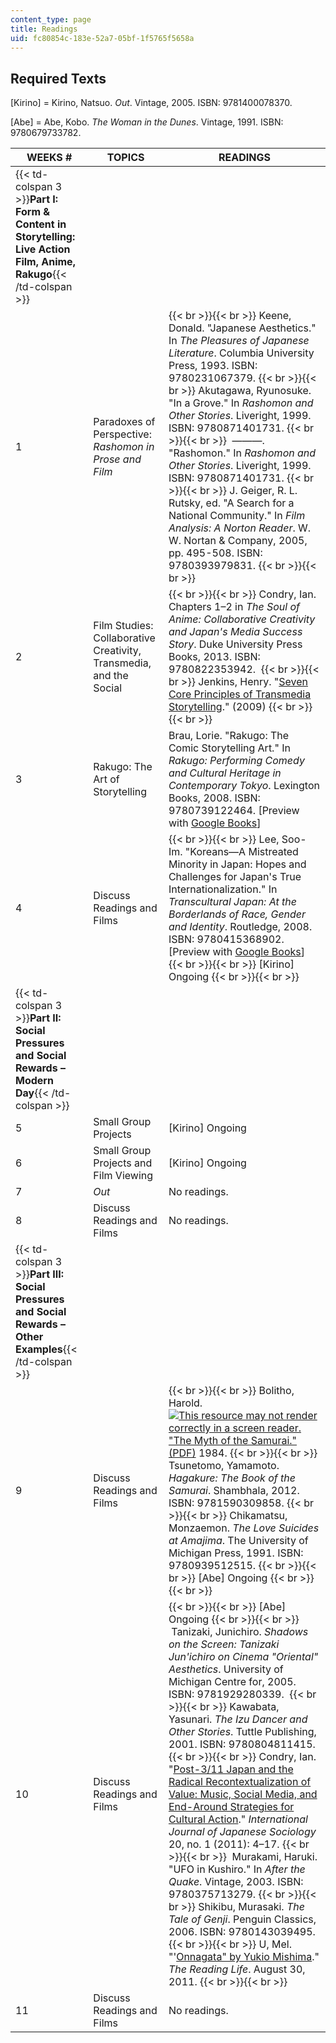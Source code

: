 ```yaml
---
content_type: page
title: Readings
uid: fc80854c-183e-52a7-05bf-1f5765f5658a
---
```


Required Texts
--------------

\[Kirino\] = Kirino, Natsuo. _Out_. Vintage, 2005. ISBN: 9781400078370.

\[Abe\] = Abe, Kobo. _The Woman in the Dunes_. Vintage, 1991. ISBN: 9780679733782.

| WEEKS # | TOPICS | READINGS |
| --- | --- | --- |
| {{< td-colspan 3 >}}**Part I: Form & Content in Storytelling: Live Action Film, Anime, Rakugo**{{< /td-colspan >}} |||
| 1 | Paradoxes of Perspective: _Rashomon in Prose and Film_ |  {{< br >}}{{< br >}} Keene, Donald. "Japanese Aesthetics." In _The Pleasures of Japanese Literature_. Columbia University Press, 1993. ISBN: 9780231067379. {{< br >}}{{< br >}} Akutagawa, Ryunosuke. "In a Grove." In _Rashomon and Other Stories_. Liveright, 1999. ISBN: 9780871401731. {{< br >}}{{< br >}}  ———. "Rashomon." In _Rashomon and Other Stories_. Liveright, 1999. ISBN: 9780871401731. {{< br >}}{{< br >}} J. Geiger, R. L. Rutsky, ed. "A Search for a National Community." In _Film Analysis: A Norton Reader_. W. W. Nortan & Company, 2005, pp. 495-508. ISBN: 9780393979831. {{< br >}}{{< br >}}  |
| 2 | Film Studies: Collaborative Creativity, Transmedia, and the Social |  {{< br >}}{{< br >}} Condry, Ian. Chapters 1–2 in _The Soul of Anime: Collaborative Creativity and Japan's Media Success Story_. Duke University Press Books, 2013. ISBN: 9780822353942.  {{< br >}}{{< br >}} Jenkins, Henry. "[Seven Core Principles of Transmedia Storytelling](http://henryjenkins.org/2009/12/the_revenge_of_the_origami_uni.html)." (2009) {{< br >}}{{< br >}}  |
| 3 | Rakugo: The Art of Storytelling | Brau, Lorie. "Rakugo: The Comic Storytelling Art." In _Rakugo: Performing Comedy and Cultural Heritage in Contemporary Tokyo_. Lexington Books, 2008. ISBN: 9780739122464. \[Preview with [Google Books](http://books.google.com/books?id=TUJ7AAAAQBAJ&pg=PAfrontcover)\] |
| 4 | Discuss Readings and Films |  {{< br >}}{{< br >}} Lee, Soo-Im. "Koreans—A Mistreated Minority in Japan: Hopes and Challenges for Japan's True Internationalization." In _Transcultural Japan: At the Borderlands of Race, Gender and Identity_. Routledge, 2008. ISBN: 9780415368902. \[Preview with [Google Books](http://books.google.com/books?id=ZgWAAgAAQBAJ&pg=PAfrontcover)\] {{< br >}}{{< br >}} \[Kirino\] Ongoing {{< br >}}{{< br >}}  |
| {{< td-colspan 3 >}}**Part II: Social Pressures and Social Rewards – Modern Day**{{< /td-colspan >}} |||
| 5 | Small Group Projects | \[Kirino\] Ongoing |
| 6 | Small Group Projects and Film Viewing | \[Kirino\] Ongoing |
| 7 | _Out_ | No readings. |
| 8 | Discuss Readings and Films | No readings. |
| {{< td-colspan 3 >}}**Part III: Social Pressures and Social Rewards – Other Examples**{{< /td-colspan >}} |||
| 9 | Discuss Readings and Films |  {{< br >}}{{< br >}} Bolitho, Harold. [![This resource may not render correctly in a screen reader.](/images/inacessible.gif)"The Myth of the Samurai." (PDF)](https://alexy.asian.lsa.umich.edu/courses/readings/Bolitho_Myth%20of%20the%20Samurai.pdf) 1984. {{< br >}}{{< br >}} Tsunetomo, Yamamoto. _Hagakure: The Book of the Samurai_. Shambhala, 2012. ISBN: 9781590309858. {{< br >}}{{< br >}} Chikamatsu, Monzaemon. _The Love Suicides at Amajima_. The University of Michigan Press, 1991. ISBN: 9780939512515. {{< br >}}{{< br >}} \[Abe\] Ongoing {{< br >}}{{< br >}}  |
| 10 | Discuss Readings and Films |  {{< br >}}{{< br >}} \[Abe\] Ongoing {{< br >}}{{< br >}}  Tanizaki, Junichiro. _Shadows on the Screen: Tanizaki Jun'ichiro on Cinema "Oriental" Aesthetics_. University of Michigan Centre for, 2005. ISBN: 9781929280339.  {{< br >}}{{< br >}} Kawabata, Yasunari. _The Izu Dancer and Other Stories_. Tuttle Publishing, 2001. ISBN: 9780804811415. {{< br >}}{{< br >}} Condry, Ian. "[Post-3/11 Japan and the Radical Recontextualization of Value: Music, Social Media, and End-Around Strategies for Cultural Action](http://dx.doi.org/10.1111/j.1475-6781.2011.01144.x)." _International Journal of Japanese Sociology_ 20, no. 1 (2011): 4–17. {{< br >}}{{< br >}}  Murakami, Haruki. "UFO in Kushiro." In _After the Quake_. Vintage, 2003. ISBN: 9780375713279. {{< br >}}{{< br >}} Shikibu, Murasaki. _The Tale of Genji_. Penguin Classics, 2006. ISBN: 9780143039495. {{< br >}}{{< br >}} U, Mel. "'[Onnagata" by Yukio Mishima](http://rereadinglives.blogspot.in/2011/08/onnagata-by-yukio-mishima.html)." _The Reading Life_. August 30, 2011. {{< br >}}{{< br >}}  |
| 11 | Discuss Readings and Films | No readings.